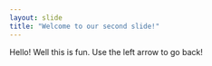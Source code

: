 ```yaml
---
layout: slide
title: "Welcome to our second slide!"
---
```

Hello!  Well this is fun.
Use the left arrow to go back!
